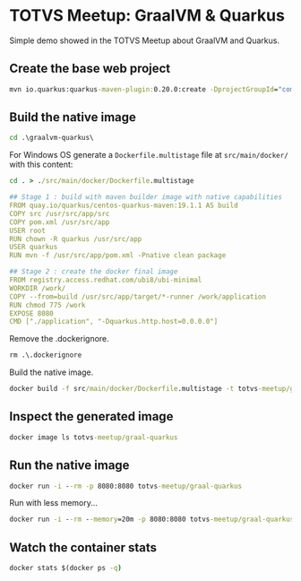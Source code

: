 # TOTVS Meetup: GraalVM & Quarkus

Simple demo showed in the TOTVS Meetup about GraalVM and Quarkus.

## Create the base web project

```cmd
mvn io.quarkus:quarkus-maven-plugin:0.20.0:create -DprojectGroupId="com.tasw.meetup" -DprojectArtifactId="graalvm-quarkus" -DclassName="com.tasw.meetup.graalvm.quarkus.GreetingResource" -Dpath="/hello"
```

## Build the native image

```cmd
cd .\graalvm-quarkus\
```

For Windows OS generate a `Dockerfile.multistage` file at `src/main/docker/` with this content:

```cmd
cd . > ./src/main/docker/Dockerfile.multistage
```

```yaml
## Stage 1 : build with maven builder image with native capabilities
FROM quay.io/quarkus/centos-quarkus-maven:19.1.1 AS build
COPY src /usr/src/app/src
COPY pom.xml /usr/src/app
USER root
RUN chown -R quarkus /usr/src/app
USER quarkus
RUN mvn -f /usr/src/app/pom.xml -Pnative clean package

## Stage 2 : create the docker final image
FROM registry.access.redhat.com/ubi8/ubi-minimal
WORKDIR /work/
COPY --from=build /usr/src/app/target/*-runner /work/application
RUN chmod 775 /work
EXPOSE 8080
CMD ["./application", "-Dquarkus.http.host=0.0.0.0"]
```

Remove the .dockerignore.

```cmd
rm .\.dockerignore
```

Build the native image.

```cmd
docker build -f src/main/docker/Dockerfile.multistage -t totvs-meetup/graal-quarkus .
```

## Inspect the generated image

```cmd
docker image ls totvs-meetup/graal-quarkus
```

## Run the native image

```cmd
docker run -i --rm -p 8080:8080 totvs-meetup/graal-quarkus
```

Run with less memory...

```cmd
docker run -i --rm --memory=20m -p 8080:8080 totvs-meetup/graal-quarkus
```

## Watch the container stats

```cmd
docker stats $(docker ps -q)
```